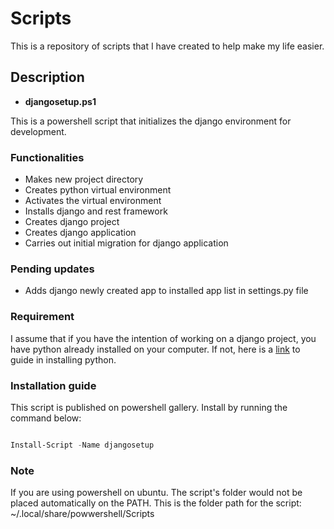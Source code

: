 # Scripts
 This is a repository of scripts that I have created to help make my life easier.

 ## Description

 - **djangosetup.ps1**

 This is a powershell script that initializes the django environment for development.

### Functionalities

- Makes new project directory
- Creates python virtual environment
- Activates the virtual environment
- Installs django and rest framework
- Creates django project
- Creates django application
- Carries out initial migration for django application

### Pending updates

- Adds django newly created app to installed app list in settings.py file

### Requirement

I assume that if you have the intention of working on a django project, you have python already installed on your computer. If not, here is a  [link](https://www.python.org/downloads/) to guide in installing python.



### Installation guide

This script is published on powershell gallery. Install by running the command below:

```powershell

Install-Script -Name djangosetup

```
### Note
If you are using powershell on ubuntu. The script's folder would not be placed automatically on the PATH. This is the folder path for the script: ~/.local/share/powwershell/Scripts
